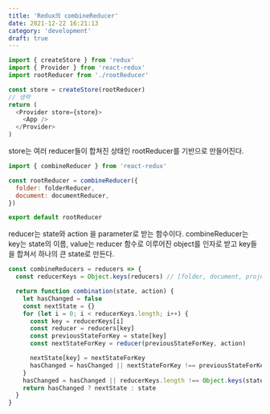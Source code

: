 ```yaml
---
title: 'Redux의 combineReducer'
date: 2021-12-22 16:21:13
category: 'development'
draft: true
---
```


```js
import { createStore } from 'redux'
import { Provider } from 'react-redux'
import rootReducer from './rootReducer'

const store = createStore(rootReducer)
// 생략
return (
  <Provider store={store}>
    <App />
  </Provider>
)
```

store는 여러 reducer들이 합쳐진 상태인 rootReducer를 기반으로 만들어진다.

```js
import { combineReducer } from 'react-redux'

const rootReducer = combineReducer({
  folder: folderReducer,
  document: documentReducer,
})

export default rootReducer
```

reducer는 state와 action 을 parameter로 받는 함수이다. combineReducer는 key는 state의 이름, value는 reducer 함수로 이루어진 object를 인자로 받고 key들을 합쳐서 하나의 큰 state로 만든다.

```js
const combineReducers = reducers => {
  const reducerKeys = Object.keys(reducers) // [folder, document, project, ...]

  return function combination(state, action) {
    let hasChanged = false
    const nextState = {}
    for (let i = 0; i < reducerKeys.length; i++) {
      const key = reducerKeys[i]
      const reducer = reducers[key]
      const previousStateForKey = state[key]
      const nextStateForKey = reducer(previousStateForKey, action)

      nextState[key] = nextStateForKey
      hasChanged = hasChanged || nextStateForKey !== previousStateForKey
    }
    hasChanged = hasChanged || reducerKeys.length !== Object.keys(state).length
    return hasChanged ? nextState : state
  }
}
```
